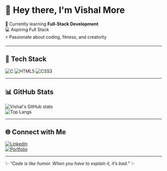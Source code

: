 # 👋 Hey there, I'm Vishal More  

🌱 Currently learning **Full-Stack Development**  
💻 Aspiring Full Stack  
⚡ Passionate about coding, fitness, and creativity  

---

## 🚀 Tech Stack  
![C](https://img.shields.io/badge/C-00599C?style=for-the-badge&logo=c&logoColor=white)
![HTML5](https://img.shields.io/badge/HTML5-e34f26?style=for-the-badge&logo=html5&logoColor=white)
![CSS3](https://img.shields.io/badge/CSS3-1572B6?style=for-the-badge&logo=css3&logoColor=white)


---

## 📊 GitHub Stats  
![Vishal's GitHub stats](https://github-readme-stats.vercel.app/api?username=YourGitHubUsername&show_icons=true&theme=radical)  
![Top Langs](https://github-readme-stats.vercel.app/api/top-langs/?username=YourGitHubUsername&layout=compact&theme=radical)

---

## 🌐 Connect with Me  
[![LinkedIn](https://img.shields.io/badge/LinkedIn-0077B5?style=for-the-badge&logo=linkedin&logoColor=white)](https://linkedin.com/in/yourusername)  
[![Portfolio](https://img.shields.io/badge/Portfolio-000?style=for-the-badge&logo=vercel&logoColor=white)](https://yourportfolio.com)  

---

✨ _“Code is like humor. When you have to explain it, it’s bad.”_ ✨
